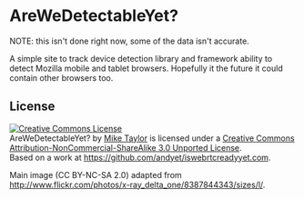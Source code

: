 # AreWeDetectableYet?

NOTE: this isn't done right now, some of the data isn't accurate.

A simple site to track device detection library and framework ability to detect Mozilla mobile and tablet browsers. Hopefully it the future it could contain other browsers too.

## License

<a rel="license" href="http://creativecommons.org/licenses/by-nc-sa/3.0/deed.en_US"><img alt="Creative Commons License" style="border-width:0" src="http://i.creativecommons.org/l/by-nc-sa/3.0/88x31.png" /></a><br /><span xmlns:dct="http://purl.org/dc/terms/" property="dct:title">AreWeDetectableYet?</span> by <a xmlns:cc="http://creativecommons.org/ns#" href="" property="cc:attributionName" rel="cc:attributionURL">Mike Taylor</a> is licensed under a <a rel="license" href="http://creativecommons.org/licenses/by-nc-sa/3.0/deed.en_US">Creative Commons Attribution-NonCommercial-ShareAlike 3.0 Unported License</a>.<br />Based on a work at <a xmlns:dct="http://purl.org/dc/terms/" href="https://github.com/andyet/iswebrtcreadyyet.com" rel="dct:source">https://github.com/andyet/iswebrtcreadyyet.com</a>.

Main image (CC BY-NC-SA 2.0) adapted from http://www.flickr.com/photos/x-ray_delta_one/8387844343/sizes/l/.